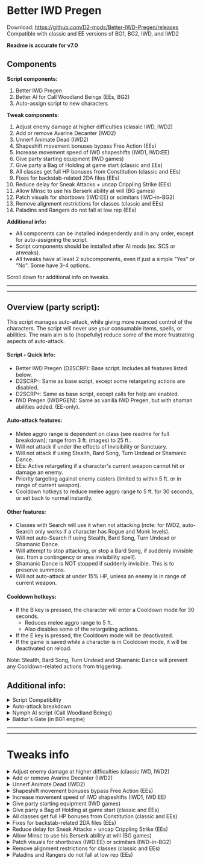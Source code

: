 # Better IWD Pregen
Download: https://github.com/D2-mods/Better-IWD-Pregen/releases  
Compatible with classic and EE versions of BG1, BG2, IWD, and IWD2

**Readme is accurate for v7.0**


Components
-

**Script components:**
1. Better IWD Pregen
2. Better AI for Call Woodland Beings (EEs, BG2)
3. Auto-assign script to new characters

**Tweak components:**
1. Adjust enemy damage at higher difficulties (classic IWD, IWD2)
2. Add or remove Avarine Decanter (IWD2)
3. Unnerf Animate Dead (IWD2)
4. Shapeshift movement bonuses bypass Free Action (EEs)
5. Increase movement speed of IWD shapeshifts (IWD1, IWD:EE)
6. Give party starting equipment (IWD games)
7. Give party a Bag of Holding at game start (classic and EEs)
8. All classes get full HP bonuses from Constitution (classic and EEs)
9. Fixes for backstab-related 2DA files (EEs)
10. Reduce delay for Sneak Attacks + uncap Crippling Strike (EEs)
11. Allow Minsc to use his Berserk ability at will (BG games)
12. Patch visuals for shortbows (IWD:EE) or scimitars (IWD-in-BG2)
13. Remove alignment restrictions for classes (classic and EEs)
14. Paladins and Rangers do not fall at low rep (EEs)


**Additional info:**
- All components can be installed independently and in any order, except for auto-assigning the script.
- Script components should be installed after AI mods (ex. SCS or atweaks).
- All tweaks have at least 2 subcomponents, even if just a simple "Yes" or "No". Some have 3-4 options.

Scroll down for additional info on tweaks.

---
---

Overview (party script):
-
This script manages auto-attack, while giving more nuanced control of the characters. The script will never use your consumable items, spells, or abilities. The main aim is to (hopefully) reduce some of the more frustrating aspects of auto-attack.

#### Script - Quick Info:
- Better IWD Pregen (D2SCRP): Base script. Includes all features listed below.
- D2SCRP-: Same as base script, except some retargeting actions are disabled.
- D2SCRP+: Same as base script, except calls for help are enabled.
- IWD Pregen (IWDPGEN): Same as vanilla IWD Pregen, but with shaman abilities added. (EE-only).

#### Auto-attack features:
- Melee aggro range is dependent on class (see readme for full breakdown); range from 3 ft. (mages) to 25 ft..
- Will not attack if under the effects of Invisibility or Sanctuary.
- Will not attack if using Stealth, Bard Song, Turn Undead or Shamanic Dance.
- EEs: Active retargeting if a character's current weapon cannot hit or damage an enemy.
- Priority targeting against enemy casters (limited to within 5 ft. or in range of current weapon).
- Cooldown hotkeys to reduce melee aggro range to 5 ft. for 30 seconds, or set back to normal instantly.

#### Other features:
- Classes with Search will use it when not attacking (note: for IWD2, auto-Search only works if a character has Rogue and Monk levels).
- Will not auto-Search if using Stealth, Bard Song, Turn Undead or Shamanic Dance.
- Will attempt to stop attacking, or stop a Bard Song, if suddenly invisible (ex. from a contingency or area invisibility spell).
- Shamanic Dance is NOT stopped if suddenly invisible. This is to preserve summons.
- Will not auto-attack at under 15% HP, unless an enemy is in range of current weapon.

#### Cooldown hotkeys:
- If the B key is pressed, the character will enter a Cooldown mode for 30 seconds.
	- Reduces melee aggro range to 5 ft..
	- Also disables some of the retargeting actions.
- If the E key is pressed, the Cooldown mode will be deactivated.
- If the game is saved while a character is in Cooldown mode, it will be deactivated on reload.

Note: Stealth, Bard Song, Turn Undead and Shamanic Dance will prevent any Cooldown-related actions from triggering.


Additional info:
-
<details>
  <summary>Script Compatibility</summary>
  
---

**Info:**
- EEs: BG:EE, BG2:EE, IWD:EE, EET (tested on v2.5/v2.6)
- Classic: BG1, BG2, IWD, IWD2 (tested with GOG versions)

Also compatible with any BG2 conversion mods (ex. BGT or Classic Adventures).

#### Classic BG2 engine:  
- TobEx (v26/v28): Compatibility issues should be fixed (v3.7 and later).  
- TobEx Afterlife: Use v29.10 or later. (http://www.shsforums.net/files/file/1274-tobex-afterlife)  
- Improved GUI mod: Use v5.1 or later. (http://www.shsforums.net/files/file/1265-bg2-improved-gui)

NOTE: I'm not 100% sure the scripts work with expansionless versions of the classic games.
  
---

</details>

<details>
  <summary>Auto-attack breakdown</summary>
  
---

#### BG(EE), BG2(EE), IWD(EE):
  ```
Class: Fighter, Ranger, Paladin, including any multiclass combinations
	Conditions (one must be met to auto-attack)
	1. Enemy is within range of the currently equipped weapon
	2. Enemy is within 25 ft.
	3. Attacked by enemy

Class: Kensai, Monk, Shapeshift/Polymorph (without Fighter levels)
	Conditions (one must be met to auto-attack)
	1. Enemy is within range of the currently equipped weapon
	2. Enemy is within 18 ft.
	3. Attacked by enemy

Class: Cleric, Druid, Shaman, Thief, Bard, Cleric/Thief
	Conditions (one must be met to auto-attack)
	1. Enemy is within range of the currently equipped weapon
	2. Enemy is within 12 ft.

Class: Mage, Sorcerer, Mage/Thief, Cleric/Mage
	Conditions (one must be met to auto-attack)
	1. Enemy is within range of the currently equipped weapon
	2. Enemy is within 3 ft.
	3. If THAC0 is less than 5, will attack if enemy is within 12 ft.
  ```

#### IWD2:
  ```
Class: Fighter, Ranger, Paladin or Barbarian (single-class or multiclass with 3+ levels)
	Conditions (one must be met to auto-attack)
	1. Enemy is within range of the currently equipped weapon
	2. Enemy is within 25 ft.
	3. Attacked by enemy

Class: Monk (Level 9+), Wild Shape/Tenser's/Iron Body (without 3+ warrior levels)
	Conditions (one must be met to auto-attack)
	1. Enemy is within range of the currently equipped weapon
	2. Enemy is within 18 ft.
	3. Attacked by enemy

Class: Cleric, Druid, Monk, Thief or Bard, including multiclass with Wizard or Sorcerer
	Conditions (one must be met to auto-attack)
	1. Enemy is within range of the currently equipped weapon
	2. Enemy is within 12 ft.

Class: Wizard or Sorcerer
	Conditions (one must be met to auto-attack)
	1. Enemy is within range of the currently equipped weapon
	2. Enemy is within 3 ft.
  ```
  
---

</details>

<details>
  <summary>Nymph AI script (Call Woodland Beings)</summary>
  
---

#### Option 1 - Revised script:
- Smarter spellcasting (better targeting and not as wasteful)
- Won't cast statuses on undead or enemies with high magic resist
- Will teleport to catch up with the party (i.e. while traveling with Boots of Speed)
- Is more cautious at low HP if it has spells remaining
- Will not attack or cast spells at enemies if invisible
- Cooldown hotkeys to delay spellcasting

Compatible with EEs and original BG2 engine.  
Not compatible with atweaks PnP Fey (will be skipped during installation).

> DDoor: As in the unmodded script, the nymph may use Dimension Door at will if conditions are met. It will alway teleport to either the nearest enemy or to a PC (usually, its summoner). It will not use Dimension Door if invisible, unless instructed to by the player (with the D key).

> Marking: The nymph "marks" a PC as an object for various actions (by default, this is the summoner). If the marked PC is not on the map for any reason, the nymph will choose another PC on the same map. The nymph will always switch back to its summoner if in visual range. Note that the summoner, as an identifier, is not saved if a summon is still on the map (so if reloading, the script will default to Player1 as the "marked" PC).

Hotkeys:
- If the D key is pressed outside of combat, and not in visual range of enemies, the nymph will teleport to its summoner (or other PC)
- If the B key is pressed, the nymph will enter Cooldown for 3 rounds; will not cast offensive spells or teleport to an enemy in Cooldown mode
- If the E key is pressed, the Cooldown timer is set to 0 (deactivated)



#### Option 2 - Patch existing script:
- Adds Cooldown hotkeys (B to enable, E to disable)
- Adds D hotkey to teleport to party
- Will teleport to party if not in visual range (and not invisible)
- Will preserve invisibility
- Usable with atweaks PnP Fey, as well as AI mods that still use NYMPH.BCS (ex. SCS)

NOTE: Dimension Door is more limited with this patch. Will only teleport to the summoner or Player1.
  
---

</details>

<details>
  <summary>Baldur's Gate (in BG1 engine)</summary>
  
---

#### BG1 script info:
- Characters will preserve Hide/Invisibility/Sanctuary
- Melee aggro ranges working
- Calls for help working (D2SCRP+)
- Cooldown hotkeys working
- No auto-Search (the FindTraps() script action doesn't work)

NOTE: Bard Song and Turn Undead won't prevent auto-attacking, but you can keep them active during battle if the character is standing outside melee aggro range (obviously with a melee weapon equipped)
  
---

</details>


---
---


# Tweaks info

<details>
  <summary>Adjust enemy damage at higher difficulties (classic IWD, IWD2)</summary>
  
---

Adjust enemy damage at higher difficulties (classic IWD, IWD2)
-

- The party normally takes 2x damage on Insane/HoF (or 1.5x on Very Hard).
- This component removes the damage bonus by setting this option in the game INI:

> Suppress Extra Difficulty Damage=1

NOTE: For IWD2, this setting doesn't work in the unmodded game. Thanks to an exe patch by Bubb, the option can be enabled. This patch is used with Bubb's permission.
  
---

</details>

<details>
  <summary>Add or remove Avarine Decanter (IWD2)</summary>
  
---

Add or remove Avarine Decanter (IWD2)
-

- This component adds or hides this item from the seller's store.
- Official patches added the other bonus items, but not this one.
- GOG version includes it by default.
  
---

</details>

<details>
  <summary>Unnerf Animate Dead (IWD2)</summary>
  
---

Unnerf Animate Dead (IWD2)
-

- This is a patching component. Should be safe to install after spell tweaks.
- The nerfed version caps at the Level 9 summons.
- Mages and Clerics both use SPWI501.SPL (the similar spell SPPR301.SPL exists, but is unused).
- Also corrects the chance of each creature type to 50/50 (was 51/49).

**Level - Summons**
- 1 - Skeleton, Skeleton Archer, Zombie
- 5 - Armored Skeleton, Chosen Zombie
- 7 - Boneguard Skeleton, Poison Zombie
- 9 - Greater Boneguard, Zombie Lord
- 11 - Cold Bones, Greater Zombie Lord
- 13 - Elite Greater Boneguard, Greater Drowned Dead
- 15 - Barrow Wight, Mummy King
- 17 - Apocalyptic Boneguard, Festering Drowned Dead

> NOTE: Festering Drowned Dead emits an aura, affecting living creatures, with several possible negative effects (including instant death) on a failed save vs. Fortitude. The aura prevents saving the game while active.

You can also manually unnerf this spell by deleting SPWI501.SPL from the override.
  
---

</details>

<details>
  <summary>Shapeshift movement bonuses bypass Free Action (EEs)</summary>
  
---

Shapeshift movement bonuses bypass Free Action (EEs)
-

This lets you set all movement bonuses from shapeshifts to bypass Free Action, or be blocked by Free Action. Note that a Free Action applied afterwards can still reset movement rate back to the base value. This component will also set all movement bonuses to the stacking multiplier. The EEs, especially IWD:EE, are inconsistent with these effects, and there are also differences between EE v2.5 and v2.6.

This component is similar to the one in my Polymorph fixes mod for IWD:EE, except it applies also to the BG:EE games. If differing options are chosen, the game will use whichever is installed last.
  
---

</details>

<details>
  <summary>Increase movement speed of IWD shapeshifts (IWD1, IWD:EE)</summary>
  
---

Increase movement speed of IWD shapeshifts (IWD1, IWD:EE)
-

- IWDEE: 
	- Increases movement of polar bear and winter wolf forms. 
	- Winter wolf will move slightly faster than in natural form.
	- Polar bear is similar speed or slightly slower (depending on angle of movement).

- Classic: 
	- Increases movement of all Druid shapeshifts. 
	- The winter wolf moves faster than in natural form. 
	- Polar bear gets a huge increase. It now moves similar speed to natural form (instead of ridiculously slow).
	- The boring beetle and elementals are slightly slower than natural form.

- Additional info:
	- There are no conflicts with this tweak and the similar tweak in my Polymorph fixes mod. If differing options are chosen, the game will use whichever is installed last.
	- Classic: Installer options are identical. Game doesn't have a polymorph spell.
  
---

</details>

<details>
  <summary>Give party starting equipment (IWD games)</summary>
  
---

Give party starting equipment (IWD games)
-

This component gives player characters basic starting weapons, because my characters aren't idiots who travel to Icewind Dale unprepared. For IWD2, the pre-made parties already start out equipped, so this just makes it more fair for custom parties.

This is a global script that runs once per character per game.


**Component 1 (auto-equip)**

Instructions:
- Start a new game with new characters (you can also load one saved at the start).
- Wait a few seconds for the script to run for each character.
- That's it. The items will be either equipped or in the inventory.
- For classic IWD, you may need to open/close the Inventory screen 1-2 times to make the script run.

NOTE: Auto-equip option is not compatible with proficiency overhauls.


<details>
  <summary>Additional info:</summary>

---

IWDEE:
- Items are created based on a character's proficiencies (up to 1 melee and 1 ranged).
- Characters with no melee profs will keep the starting staff.
- Weapons are added to the quickslots or inventory.
- No known issues.

Classic IWD:
- This game doesn't have a way to detect proficiencies from a script.
- The party receives a randomized set of items (a few items are non-random).
- Total amount of items received is based on size of the initial party.
- For organization, all weapons will be in the inventories of Player1 or Player2.
- Characters will keep the starting staff (removing it can lead to a possible crash).

IWD2:
- This game doesn't have a way to detect Feats from a script.
- Each character receives one melee and one ranged weapon.
- Items are slightly randomized. Possible items are based on character class.
- Weapons are moved to the quickslots, but are NOT auto-equipped.
- Do one of the following to equip weapons:
	- Save and reload
	- Open and exit Character arbitration
	- Pick up and re-equip each weapon

IWD-in-BG2:
- Works the same as in IWD:EE.
- Quickslot icon is not automatically updated.
- To update the icon, pick up and re-equip each weapon (save/reload doesn't work).

---

</details>

**Component 2 (weapon bag)**

This component will give the party a bag, containing a selection of weapons. A single bag is given and the player can choose what to do with unwanted items (i.e. sell or throw away). The contents is the same regardless of party size. The bag contains at least one of each weapon type, so it should be compatible with any Proficiencies overhauls.

NOTE: If the separate "Give party a Bag of Holding" component is not installed, then items can only be taken out of the weapon bag. If it is installed, then the bag is changed to a normal Bag of Holding. You only have one bag with both installed, and install order doesn't matter.
  
---

</details>

<details>
  <summary>Give party a Bag of Holding at game start (classic and EEs)</summary>
  
---

Give party a Bag of Holding at game start (classic and EEs)
-

- The first 3 components give a Bag of Holding with differing max capacities. 
- The "Bottomless" option has a capacity of 32767 items, same number used by Tweaks Anthology.
- Compatible with all IE games that support Bags of Holding (except PsT:EE for now).


**Option 4 (EEs) - Bottomless, and Gold is exchanged when adding/removing items (experimental)**

You start with a bottomless bag (60000+ capacity), but unlike other bags, gold is added or taken away whenever items are transferred. Otherwise, it works like a regular bag.

Note that taking items out of the bag isn't cheap. I set to a 180% markup, so comparable to the more expensive merchants. However, the gold you get for putting items into the bag is higher than what you'd get from most stores and there's no depreciation. In BG2, the amounts are comparable to the best ToB merchants. In IWD, there are several merchants that will pay more, but most will only accept certain item types.


<details>
  <summary>Additional info (Option 4):</summary>

---

- Bag screen won't show any numbers (for current gold or amounts transferred).
- You can sell items in the bag to merchants (still costs gold to remove from bag).
- Reputation has no effect.
- Charisma of the active character (the one with the bag) adjusts price for buying items back.

NOTE: Items cannot be taken out of the bag if party lacks the gold to buy it back.

**Issues/Exploits:**
- Rechargeable items: Gold gained when putting in the bag is always the same (current charges doesn't matter). Removing an item, however, costs less with fewer charges. At 0 charges, an item is actually free to take out. So you can deplete an item of charges, then continually add and remove it to make infinite gold.
- Items with 1 gold base price will give 0 gold when putting in the bag.

---

</details>
  
---

</details>

<details>
  <summary>All classes get full HP bonuses from Constitution (classic and EEs)</summary>
  
---

All classes get full HP bonuses from Constitution (classic and EEs)
-

- Choice between 2e/BG-style or the more even HP curve of later editions.
- Usable with all versions of BG1, BG2, and IWD, including conversion mods.
  
---

</details>

<details>
  <summary>Fixes for backstab-related 2DA files (EEs)</summary>
  
---

Fixes for backstab-related 2DA files (EEs)
-

- Fixes problematic lines in backstab-related 2das (added by some mod kits).
- Also makes sure base-game kits have correct progression to level 40 or 50.
- Will also add all files necessary for Sneak Attack (if missing).
  
---

</details>

<details>
  <summary>Reduce delay for Sneak Attacks + uncap Crippling Strike (EEs)</summary>
  
---

Reduce delay for Sneak Attacks + uncap Crippling Strike (EEs)
-

Reduce delay for Sneak Attacks:
- Default delay is 420 seconds (i.e. immunity effect on target).
- Options to reduce delay to 6 or 30 seconds, or keep unchanged.
- 3rd option (no change) will patch effects if a related tweak from OlvynTweaks is detected.

Uncap Crippling Strike:
- Allows Crippling Strike to scale to -16 (Assassin at level 50).
- By default, the stat reduction is capped at -7 (EE v2.5 and v2.6.6).
- The dialogue box and Record screen could show higher numbers, but the effect never went past -7.
- Main purpose is to allow Assassins to reach -10 in IWD:EE.
  
---

</details>

<details>
  <summary>Allow Minsc to use his Berserk ability at will (BG games)</summary>
  
---

Allow Minsc to use his Berserk ability at will (BG games)
-

- Can set duration to 30, 60, or 120 seconds.
- The way it works differs by game:
	- EEs: Can be recast at any time (stat bonuses do not stack).
	- BG1: Regain ability after duration runs out.
	- BG2: Regain ability immediately, but cannot recast until duration runs out.
- BG2EE: Fixes a timing error, which caused Minsc to always take damage when the ability ended, even at full health.
- BG2: Fixes incorrect durations for some effects (tested in BG2 fixpack v13)

NOTE: Will be skipped if Rashemi Berserker (Artisan's Kitpack) is installed
  
---

</details>

<details>
  <summary>Patch visuals for shortbows (IWD:EE) or scimitars (IWD-in-BG2)</summary>
  
---

Patch visuals for shortbows (IWD:EE) or scimitars (IWD-in-BG2)
-

- IWDEE: Patch shortbows to use shortbow appearance (as in classic IWD)
- IWD-in-BG2: Patch scimitars to use scimitar appearance (was using long sword)

NOTE: Shortbow appearance can't be set for IWD-in-BG2
  
---

</details>

<details>
  <summary>Remove alignment restrictions for classes (classic and EEs)</summary>
  
---

Remove alignment restrictions for classes (classic and EEs)
-

- All classes can be any alignment
- Affects all kits as well, including mod kits
  
---

</details>

<details>
  <summary>Paladins and Rangers do not fall at low rep (EEs)</summary>
  
---

Paladins and Rangers do not fall at low rep (EEs)
-

- Prevent falling at low rep
- Affects all kits as well, including mod kits
  
---

</details>